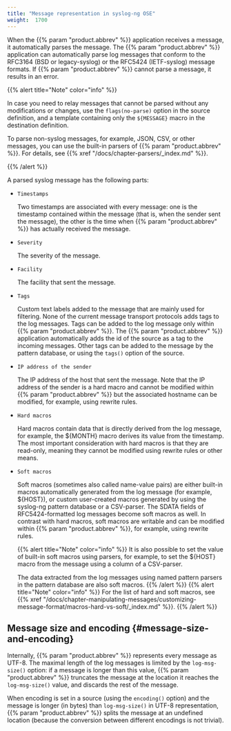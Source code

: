 ```yaml
---
title: "Message representation in syslog-ng OSE"
weight:  1700
---
```

<!-- DISCLAIMER: This file is based on the syslog-ng Open Source Edition documentation https://github.com/balabit/syslog-ng-ose-guides/commit/2f4a52ee61d1ea9ad27cb4f3168b95408fddfdf2 and is used under the terms of The syslog-ng Open Source Edition Documentation License. The file has been modified by Axoflow. -->

When the {{% param "product.abbrev" %}} application receives a message, it automatically parses the message. The {{% param "product.abbrev" %}} application can automatically parse log messages that conform to the RFC3164 (BSD or legacy-syslog) or the RFC5424 (IETF-syslog) message formats. If {{% param "product.abbrev" %}} cannot parse a message, it results in an error.

{{% alert title="Note" color="info" %}}

In case you need to relay messages that cannot be parsed without any modifications or changes, use the `flags(no-parse)` option in the source definition, and a template containing only the `${MESSAGE}` macro in the destination definition.

To parse non-syslog messages, for example, JSON, CSV, or other messages, you can use the built-in parsers of {{% param "product.abbrev" %}}. For details, see {{% xref "/docs/chapter-parsers/_index.md" %}}.

{{% /alert %}}

A parsed syslog message has the following parts:

  - `Timestamps`
    
    Two timestamps are associated with every message: one is the timestamp contained within the message (that is, when the sender sent the message), the other is the time when {{% param "product.abbrev" %}} has actually received the message.

  - `Severity`
    
    The severity of the message.

  - `Facility`
    
    The facility that sent the message.

  - `Tags`
    
    Custom text labels added to the message that are mainly used for filtering. None of the current message transport protocols adds tags to the log messages. Tags can be added to the log message only within {{% param "product.abbrev" %}}. The {{% param "product.abbrev" %}} application automatically adds the id of the source as a tag to the incoming messages. Other tags can be added to the message by the pattern database, or using the `tags()` option of the source.

  - `IP address of the sender`
    
    The IP address of the host that sent the message. Note that the IP address of the sender is a hard macro and cannot be modified within {{% param "product.abbrev" %}} but the associated hostname can be modified, for example, using rewrite rules.

  - `Hard macros`
    
    Hard macros contain data that is directly derived from the log message, for example, the ${MONTH} macro derives its value from the timestamp. The most important consideration with hard macros is that they are read-only, meaning they cannot be modified using rewrite rules or other means.

  - `Soft macros`
    
    Soft macros (sometimes also called name-value pairs) are either built-in macros automatically generated from the log message (for example, ${HOST}), or custom user-created macros generated by using the syslog-ng pattern database or a CSV-parser. The SDATA fields of RFC5424-formatted log messages become soft macros as well. In contrast with hard macros, soft macros are writable and can be modified within {{% param "product.abbrev" %}}, for example, using rewrite rules.
    
    {{% alert title="Note" color="info" %}}
It is also possible to set the value of built-in soft macros using parsers, for example, to set the ${HOST} macro from the message using a column of a CSV-parser.
    
    The data extracted from the log messages using named pattern parsers in the pattern database are also soft macros.
    {{% /alert %}} {{% alert title="Note" color="info" %}}
For the list of hard and soft macros, see {{% xref "/docs/chapter-manipulating-messages/customizing-message-format/macros-hard-vs-soft/_index.md" %}}.
    {{% /alert %}}


## Message size and encoding {#message-size-and-encoding}

Internally, {{% param "product.abbrev" %}} represents every message as UTF-8. The maximal length of the log messages is limited by the `log-msg-size()` option: if a message is longer than this value, {{% param "product.abbrev" %}} truncates the message at the location it reaches the `log-msg-size()` value, and discards the rest of the message.

When encoding is set in a source (using the `encoding()` option) and the message is longer (in bytes) than `log-msg-size()` in UTF-8 representation, {{% param "product.abbrev" %}} splits the message at an undefined location (because the conversion between different encodings is not trivial).

